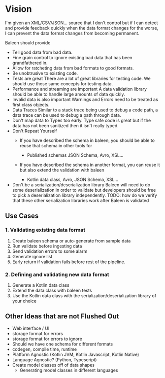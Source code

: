 # Vision
 
I'm given an XML/CSV/JSON... source that I don't control but if I can detect and provide feedback quickly when 
the data format changes for the worse, I can prevent the data format changes from becoming permanent.

Baleen should provide

  - Tell good data from bad data.
  - Fine grain control to ignore existing bad data that has been grandfathered in.
  - Allow for ratcheting data from bad formats to good formats.
  - Be unobtrusive to existing code.
  - Tests are great
    There are a lot of great libraries for testing code.  We should use those same concepts for testing 
    data.
  - Performance and streaming are important
    A data validation library should be able to handle large amounts of data quickly.
  - Invalid data is also important
    Warnings and Errors need to be treated as first class objects.
  - Data Traces
    Similar to a stack trace being used to debug a code path, a data trace can be used to debug a 
    path through data. 
  - Don't map data to Types too early.
    Type safe code is great but if the data has not been sanitized then it isn't really typed.  
  - Don't Repeat Yourself
      - If you have described the schema in baleen, you should be able to reuse that schema in other tools for
        - Published schemas JSON Schema, Avro, XSL...
    
      - If you have described the schema in another format, you can reuse it but also extend the validation with baleen
        - Kotlin data class, Avro, JSON Schema, XSL...
  - Don't be a serialization/deserialization library
    Baleen will need to do some deserialization in order to validate but developers should be free to pick a deserialization library independently.
    TODO: how do we verify that these other serialization libraries work after Baleen is validated 


## Use Cases

### 1. Validating existing data format

  1. Create baleen schema or auto-generate from sample data
  1. Run validate before ingesting data
  1. Send validation errors to some alarm
  1. Generate ignore list
  1. Early return if validation fails before rest of the pipeline.
 
### 2. Defining and validating new data format

  1. Generate a Kotlin data class
  1. Extend the data class with baleen tests
  1. Use the Kotlin data class with the serialization/deserialization library of your choice


## Other Ideas that are not Flushed Out
 - Web interface / UI
 - storage format for errors
 - storage format for errors to ignore
 - Should we have one schema for different formats
 - codegen, compile time, runtime
 - Platform Agnostic (Kotlin JVM, Kotlin Javascript, Kotlin Native)
 - Language Agnostic? (Python, Typescript)
 - Create model classes off of data shapes
   - Generating model classes in different languages
 
